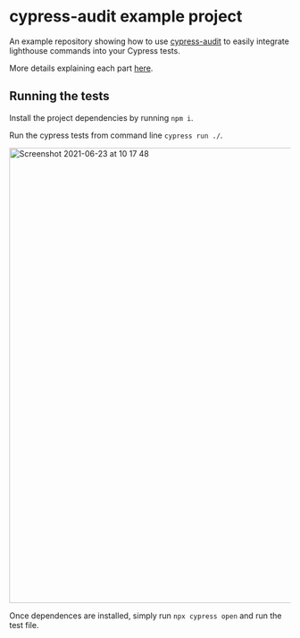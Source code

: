 # cypress-audit example project

An example repository showing how to use [cypress-audit](https://github.com/mfrachet/cypress-audit/) to easily integrate lighthouse commands into your Cypress tests. 

More details explaining each part [here](https://applitools.com/blog/using-cypress-google-lighthouse-performance-testing/).

## Running the tests

Install the project dependencies by running `npm i`.

Run the cypress tests from command line `cypress run ./`.

<img width="814" alt="Screenshot 2021-06-23 at 10 17 48" src="https://user-images.githubusercontent.com/537751/123053168-4b1fbf80-d40c-11eb-95d2-4fb5d225645c.png">


Once dependences are installed, simply run `npx cypress open` and run the test file.
